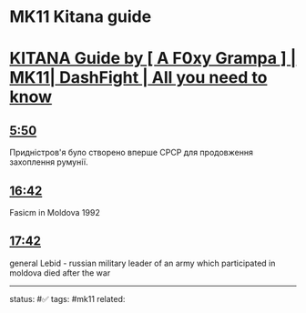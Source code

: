 # MK11 Kitana guide
<!-- Generated by <a href="https://www.yinote.co/#installation">YiNote</a> -->

# [KITANA Guide by [ A F0xy Grampa ] | MK11| DashFight | All you need to know](https://www.youtube.com/watch?v=a-KkU5w4pO0)

## [5:50](https://www.youtube.com/watch?v=a-KkU5w4pO0&t=350)

Придністров'я було створено вперше СРСР для продовження захоплення румунії.

## [16:42](https://www.youtube.com/watch?v=a-KkU5w4pO0&t=1002)

Fasicm in Moldova 1992

## [17:42](https://www.youtube.com/watch?v=a-KkU5w4pO0&t=1062)

general Lebid - russian military leader of an army which participated in moldova died after the war

	

---
status: #✅
tags: #mk11
related: 